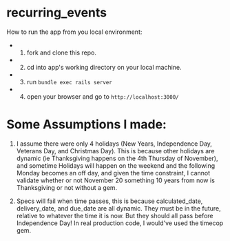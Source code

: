 # recurring_events

How to run the app from you local environment:
* 1. fork and clone this repo.
* 2. cd into app's working directory on your local machine.
* 3. run `bundle exec rails server`
* 4. open your browser and go to `http://localhost:3000/`

# Some Assumptions I made:
1. I assume there were only 4 holidays (New Years, Independence Day, Veterans Day, and Christmas Day).
This is because other holidays are dynamic (ie Thanksgiving happens on the 4th Thursday of November),
and sometime Holidays will happen on the weekend and the following Monday becomes an off day, 
and given the time constraint, I cannot validate whether or not November 20 something 10 years from now is 
Thanksgiving or not without a gem.

2. Specs will fail when time passes, this is because calculated_date, delivery_date, and due_date are all dynamic.
They must be in the future, relative to whatever the time it is now. But they should all pass before Independence Day!
In real production code, I would've used the timecop gem.